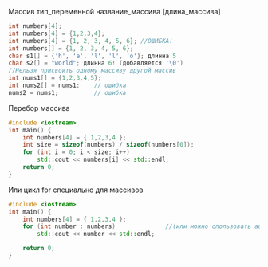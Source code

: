 Массив
тип_переменной название_массива [длина_массива]

```cpp
int numbers[4];
int numbers[4] = {1,2,3,4};
int numbers[4] = {1, 2, 3, 4, 5, 6}; //ОШИБКА!
int numbers[] = {1, 2, 3, 4, 5, 6};
char s1[] = {'h', 'e', 'l', 'l', 'o'}; длинна 5
char s2[] = "world"; длинна 6! (добавляется '\0')
//Нельзя присвоить одному массиву другой массив
int nums1[] = {1,2,3,4,5};
int nums2[] = nums1;    // ошибка
nums2 = nums1;          // ошибка
```

Перебор массива

```cpp
#include <iostream>
int main() {
    int numbers[4] = { 1,2,3,4 };
    int size = sizeof(numbers) / sizeof(numbers[0]);
    for (int i = 0; i < size; i++)
        std::cout << numbers[i] << std::endl;
    return 0;
}
```

Или цикл for специально для массивов

```cpp
#include <iostream>
int main() {
    int numbers[4] = { 1,2,3,4 };
    for (int number : numbers)              //(или можно спользовать auto number)
        std::cout << number << std::endl;

    return 0;
}
```
